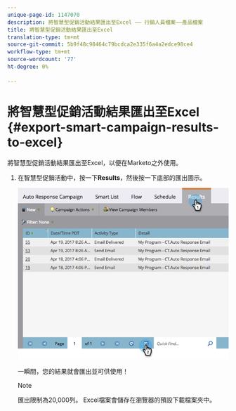 ```yaml
---
unique-page-id: 1147070
description: 將智慧型促銷活動結果匯出至Excel —— 行銷人員檔案——產品檔案
title: 將智慧型促銷活動結果匯出至Excel
translation-type: tm+mt
source-git-commit: 5b9f48c98464c79bcdca2e335f6a4a2edce98ce4
workflow-type: tm+mt
source-wordcount: '77'
ht-degree: 0%

---
```



# 將智慧型促銷活動結果匯出至Excel {#export-smart-campaign-results-to-excel}

將智慧型促銷活動結果匯出至Excel，以便在Marketo之外使用。

1. 在智慧型促銷活動中，按一下&#x200B;**Results**，然後按一下底部的匯出圖示。

   ![](assets/exportexcel-hands.png)

   一瞬間，您的結果就會匯出並可供使用！

   >[!NOTE]
   >
   >匯出限制為20,000列。 Excel檔案會儲存在瀏覽器的預設下載檔案夾中。
